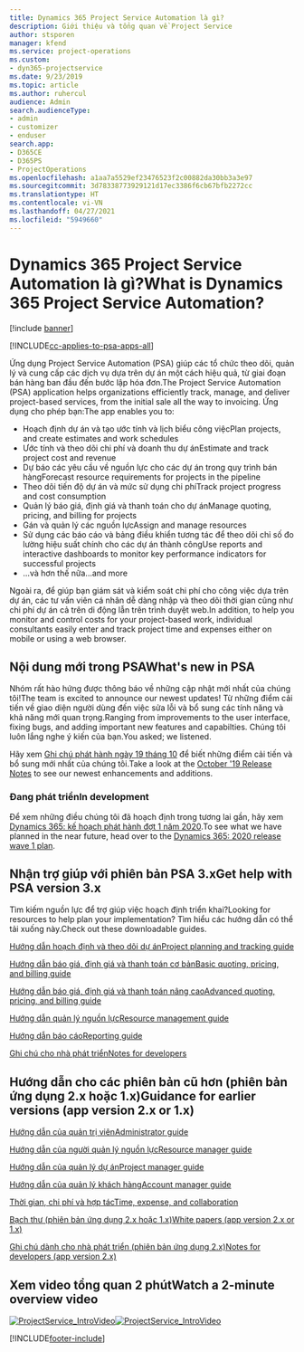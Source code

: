 ```yaml
---
title: Dynamics 365 Project Service Automation là gì?
description: Giới thiệu và tổng quan về Project Service
author: stsporen
manager: kfend
ms.service: project-operations
ms.custom:
- dyn365-projectservice
ms.date: 9/23/2019
ms.topic: article
ms.author: ruhercul
audience: Admin
search.audienceType:
- admin
- customizer
- enduser
search.app:
- D365CE
- D365PS
- ProjectOperations
ms.openlocfilehash: a1aa7a5529ef23476523f2c00882da30bb3a3e97
ms.sourcegitcommit: 3d78338773929121d17ec3386f6cb67bfb2272cc
ms.translationtype: HT
ms.contentlocale: vi-VN
ms.lasthandoff: 04/27/2021
ms.locfileid: "5949660"
---
```

# <a name="what-is-dynamics-365-project-service-automation"></a><span data-ttu-id="2602e-103">Dynamics 365 Project Service Automation là gì?</span><span class="sxs-lookup"><span data-stu-id="2602e-103">What is Dynamics 365 Project Service Automation?</span></span>

[!include [banner](../includes/psa-now-project-operations.md)]

[!INCLUDE[cc-applies-to-psa-apps-all](../includes/cc-applies-to-psa-apps-all.md)]

<span data-ttu-id="2602e-104">Ứng dụng Project Service Automation (PSA) giúp các tổ chức theo dõi, quản lý và cung cấp các dịch vụ dựa trên dự án một cách hiệu quả, từ giai đoạn bán hàng ban đầu đến bước lập hóa đơn.</span><span class="sxs-lookup"><span data-stu-id="2602e-104">The Project Service Automation (PSA) application helps organizations efficiently track, manage, and deliver project-based services, from the initial sale all the way to invoicing.</span></span> <span data-ttu-id="2602e-105">Ứng dụng cho phép bạn:</span><span class="sxs-lookup"><span data-stu-id="2602e-105">The app enables you to:</span></span>

- <span data-ttu-id="2602e-106">Hoạch định dự án và tạo ước tính và lịch biểu công việc</span><span class="sxs-lookup"><span data-stu-id="2602e-106">Plan projects, and create estimates and work schedules</span></span>
- <span data-ttu-id="2602e-107">Ước tính và theo dõi chi phí và doanh thu dự án</span><span class="sxs-lookup"><span data-stu-id="2602e-107">Estimate and track project cost and revenue</span></span>
- <span data-ttu-id="2602e-108">Dự báo các yêu cầu về nguồn lực cho các dự án trong quy trình bán hàng</span><span class="sxs-lookup"><span data-stu-id="2602e-108">Forecast resource requirements for projects in the pipeline</span></span>
- <span data-ttu-id="2602e-109">Theo dõi tiến độ dự án và mức sử dụng chi phí</span><span class="sxs-lookup"><span data-stu-id="2602e-109">Track project progress and cost consumption</span></span>
- <span data-ttu-id="2602e-110">Quản lý báo giá, định giá và thanh toán cho dự án</span><span class="sxs-lookup"><span data-stu-id="2602e-110">Manage quoting, pricing, and billing for projects</span></span>
- <span data-ttu-id="2602e-111">Gán và quản lý các nguồn lực</span><span class="sxs-lookup"><span data-stu-id="2602e-111">Assign and manage resources</span></span>
- <span data-ttu-id="2602e-112">Sử dụng các báo cáo và bảng điều khiển tương tác để theo dõi chỉ số đo lường hiệu suất chính cho các dự án thành công</span><span class="sxs-lookup"><span data-stu-id="2602e-112">Use reports and interactive dashboards to monitor key performance indicators for successful projects</span></span>
- <span data-ttu-id="2602e-113">...và hơn thế nữa</span><span class="sxs-lookup"><span data-stu-id="2602e-113">...and more</span></span>

<span data-ttu-id="2602e-114">Ngoài ra, để giúp bạn giám sát và kiểm soát chi phí cho công việc dựa trên dự án, các tư vấn viên cá nhân dễ dàng nhập và theo dõi thời gian cũng như chi phí dự án cả trên di động lẫn trên trình duyệt web.</span><span class="sxs-lookup"><span data-stu-id="2602e-114">In addition, to help you monitor and control costs for your project-based work, individual consultants easily enter and track project time and expenses either on mobile or using a web browser.</span></span>

## <a name="whats-new-in-psa"></a><span data-ttu-id="2602e-115">Nội dung mới trong PSA</span><span class="sxs-lookup"><span data-stu-id="2602e-115">What's new in PSA</span></span>
<span data-ttu-id="2602e-116">Nhóm rất hào hứng được thông báo về những cập nhật mới nhất của chúng tôi!</span><span class="sxs-lookup"><span data-stu-id="2602e-116">The team is excited to announce our newest updates!</span></span> <span data-ttu-id="2602e-117">Từ những điểm cải tiến về giao diện người dùng đến việc sửa lỗi và bổ sung các tính năng và khả năng mới quan trọng.</span><span class="sxs-lookup"><span data-stu-id="2602e-117">Ranging from improvements to the user interface, fixing bugs, and adding important new features and capabilties.</span></span> <span data-ttu-id="2602e-118">Chúng tôi luôn lắng nghe ý kiến của bạn.</span><span class="sxs-lookup"><span data-stu-id="2602e-118">You asked; we listened.</span></span>

<span data-ttu-id="2602e-119">Hãy xem [Ghi chú phát hành ngày 19 tháng 10](/dynamics365-release-plan/2019wave2/index) để biết những điểm cải tiến và bổ sung mới nhất của chúng tôi.</span><span class="sxs-lookup"><span data-stu-id="2602e-119">Take a look at the [October '19 Release Notes](/dynamics365-release-plan/2019wave2/index) to see our newest enhancements and additions.</span></span>

### <a name="in-development"></a><span data-ttu-id="2602e-120">Đang phát triển</span><span class="sxs-lookup"><span data-stu-id="2602e-120">In development</span></span>
<span data-ttu-id="2602e-121">Để xem những điều chúng tôi đã hoạch định trong tương lai gần, hãy xem [Dynamics 365: kế hoạch phát hành đợt 1 năm 2020](/dynamics365-release-plan/2020wave1/index).</span><span class="sxs-lookup"><span data-stu-id="2602e-121">To see what we have planned in the near future, head over to the [Dynamics 365: 2020 release wave 1 plan](/dynamics365-release-plan/2020wave1/index).</span></span>

## <a name="get-help-with-psa-version-3x"></a><span data-ttu-id="2602e-122">Nhận trợ giúp với phiên bản PSA 3.x</span><span class="sxs-lookup"><span data-stu-id="2602e-122">Get help with PSA version 3.x</span></span>
<span data-ttu-id="2602e-123">Tìm kiếm nguồn lực để trợ giúp việc hoạch định triển khai?</span><span class="sxs-lookup"><span data-stu-id="2602e-123">Looking for resources to help plan your implementation?</span></span> <span data-ttu-id="2602e-124">Tìm hiểu các hướng dẫn có thể tải xuống này.</span><span class="sxs-lookup"><span data-stu-id="2602e-124">Check out these downloadable guides.</span></span>

 [<span data-ttu-id="2602e-125">Hướng dẫn hoạch định và theo dõi dự án</span><span class="sxs-lookup"><span data-stu-id="2602e-125">Project planning and tracking guide</span></span>](../psa/implementation-guides/project-planning-tracking.md)

 [<span data-ttu-id="2602e-126">Hướng dẫn báo giá, định giá và thanh toán cơ bản</span><span class="sxs-lookup"><span data-stu-id="2602e-126">Basic quoting, pricing, and billing guide</span></span>](../psa/implementation-guides/begin-quoting-pricing-billing.md)

 [<span data-ttu-id="2602e-127">Hướng dẫn báo giá, định giá và thanh toán nâng cao</span><span class="sxs-lookup"><span data-stu-id="2602e-127">Advanced quoting, pricing, and billing guide</span></span>](../psa/implementation-guides/adv-quoting-pricing-billing.md)

 [<span data-ttu-id="2602e-128">Hướng dẫn quản lý nguồn lực</span><span class="sxs-lookup"><span data-stu-id="2602e-128">Resource management guide</span></span>](../psa/implementation-guides/resource-management-guide.md)

 [<span data-ttu-id="2602e-129">Hướng dẫn báo cáo</span><span class="sxs-lookup"><span data-stu-id="2602e-129">Reporting guide</span></span>](../psa/implementation-guides/reporting-guide.md)

 [<span data-ttu-id="2602e-130">Ghi chú cho nhà phát triển</span><span class="sxs-lookup"><span data-stu-id="2602e-130">Notes for developers</span></span>](../psa/developer-guides/overview-dev-notes-v3.x.md)

## <a name="guidance-for-earlier-versions-app-version-2x-or-1x"></a><span data-ttu-id="2602e-131">Hướng dẫn cho các phiên bản cũ hơn (phiên bản ứng dụng 2.x hoặc 1.x)</span><span class="sxs-lookup"><span data-stu-id="2602e-131">Guidance for earlier versions (app version 2.x or 1.x)</span></span>
 [<span data-ttu-id="2602e-132">Hướng dẫn của quản trị viên</span><span class="sxs-lookup"><span data-stu-id="2602e-132">Administrator guide</span></span>](../psa/admin-guide.md)

 [<span data-ttu-id="2602e-133">Hướng dẫn của người quản lý nguồn lực</span><span class="sxs-lookup"><span data-stu-id="2602e-133">Resource manager guide</span></span>](../psa/resource-manager-guide.md)

 [<span data-ttu-id="2602e-134">Hướng dẫn của quản lý dự án</span><span class="sxs-lookup"><span data-stu-id="2602e-134">Project manager guide</span></span>](../psa/project-manager-guide.md)

 [<span data-ttu-id="2602e-135">Hướng dẫn của quản lý khách hàng</span><span class="sxs-lookup"><span data-stu-id="2602e-135">Account manager guide</span></span>](../psa/account-manager-guide.md)

 [<span data-ttu-id="2602e-136">Thời gian, chi phí và hợp tác</span><span class="sxs-lookup"><span data-stu-id="2602e-136">Time, expense, and collaboration</span></span>](../psa/time-expense-collaboration-guide.md)

 [<span data-ttu-id="2602e-137">Bạch thư (phiên bản ứng dụng 2.x hoặc 1.x)</span><span class="sxs-lookup"><span data-stu-id="2602e-137">White papers (app version 2.x or 1.x)</span></span>](../psa/white-papers.md)

 [<span data-ttu-id="2602e-138">Ghi chú dành cho nhà phát triển (phiên bản ứng dụng 2.x)</span><span class="sxs-lookup"><span data-stu-id="2602e-138">Notes for developers (app version 2.x)</span></span>](../psa/developer-guides/add-custom-qoi-forms-v2.x.md)

 ## <a name="watch-a-2-minute-overview-video"></a><span data-ttu-id="2602e-139">Xem video tổng quan 2 phút</span><span class="sxs-lookup"><span data-stu-id="2602e-139">Watch a 2-minute overview video</span></span>
 <a name="heroArea"></a> <span data-ttu-id="2602e-140">[![ProjectService_IntroVideo](../psa/media/project-service-intro-video.png "ProjectService_IntroVideo")](https://go.microsoft.com/fwlink/p/?LinkId=799457)</span><span class="sxs-lookup"><span data-stu-id="2602e-140">[![ProjectService_IntroVideo](../psa/media/project-service-intro-video.png "ProjectService_IntroVideo")](https://go.microsoft.com/fwlink/p/?LinkId=799457)</span></span>




[!INCLUDE[footer-include](../includes/footer-banner.md)]